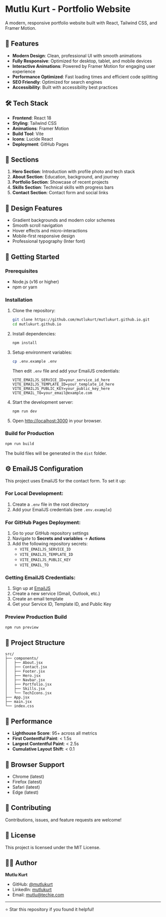 # Mutlu Kurt - Portfolio Website

A modern, responsive portfolio website built with React, Tailwind CSS, and Framer Motion.

## 🚀 Features

- **Modern Design**: Clean, professional UI with smooth animations
- **Fully Responsive**: Optimized for desktop, tablet, and mobile devices
- **Interactive Animations**: Powered by Framer Motion for engaging user experience
- **Performance Optimized**: Fast loading times and efficient code splitting
- **SEO Friendly**: Optimized for search engines
- **Accessibility**: Built with accessibility best practices

## 🛠️ Tech Stack

- **Frontend**: React 18
- **Styling**: Tailwind CSS
- **Animations**: Framer Motion
- **Build Tool**: Vite
- **Icons**: Lucide React
- **Deployment**: GitHub Pages

## 📱 Sections

1. **Hero Section**: Introduction with profile photo and tech stack
2. **About Section**: Education, background, and journey
3. **Portfolio Section**: Showcase of recent projects
4. **Skills Section**: Technical skills with progress bars
5. **Contact Section**: Contact form and social links

## 🎨 Design Features

- Gradient backgrounds and modern color schemes
- Smooth scroll navigation
- Hover effects and micro-interactions
- Mobile-first responsive design
- Professional typography (Inter font)

## 🚀 Getting Started

### Prerequisites

- Node.js (v16 or higher)
- npm or yarn

### Installation

1. Clone the repository:
   ```bash
   git clone https://github.com/mutlukurt/mutlukurt.github.io.git
   cd mutlukurt.github.io
   ```

2. Install dependencies:
   ```bash
   npm install
   ```

3. Setup environment variables:
   ```bash
   cp .env.example .env
   ```
   Then edit `.env` file and add your EmailJS credentials:
   ```env
   VITE_EMAILJS_SERVICE_ID=your_service_id_here
   VITE_EMAILJS_TEMPLATE_ID=your_template_id_here
   VITE_EMAILJS_PUBLIC_KEY=your_public_key_here
   VITE_EMAIL_TO=your_email@example.com
   ```

4. Start the development server:
   ```bash
   npm run dev
   ```

5. Open [http://localhost:3000](http://localhost:3000) in your browser.

### Build for Production

```bash
npm run build
```

The build files will be generated in the `dist` folder.

## ⚙️ EmailJS Configuration

This project uses EmailJS for the contact form. To set it up:

### For Local Development:
1. Create a `.env` file in the root directory
2. Add your EmailJS credentials (see `.env.example`)

### For GitHub Pages Deployment:
1. Go to your GitHub repository settings
2. Navigate to **Secrets and variables** → **Actions**
3. Add the following repository secrets:
   - `VITE_EMAILJS_SERVICE_ID`
   - `VITE_EMAILJS_TEMPLATE_ID`
   - `VITE_EMAILJS_PUBLIC_KEY`
   - `VITE_EMAIL_TO`

### Getting EmailJS Credentials:
1. Sign up at [EmailJS](https://www.emailjs.com/)
2. Create a new service (Gmail, Outlook, etc.)
3. Create an email template
4. Get your Service ID, Template ID, and Public Key

### Preview Production Build

```bash
npm run preview
```

## 📂 Project Structure

```
src/
├── components/
│   ├── About.jsx
│   ├── Contact.jsx
│   ├── Footer.jsx
│   ├── Hero.jsx
│   ├── Navbar.jsx
│   ├── Portfolio.jsx
│   ├── Skills.jsx
│   └── TechIcons.jsx
├── App.jsx
├── main.jsx
└── index.css
```

## 🎯 Performance

- **Lighthouse Score**: 95+ across all metrics
- **First Contentful Paint**: < 1.5s
- **Largest Contentful Paint**: < 2.5s
- **Cumulative Layout Shift**: < 0.1

## 📱 Browser Support

- Chrome (latest)
- Firefox (latest)
- Safari (latest)
- Edge (latest)

## 🤝 Contributing

Contributions, issues, and feature requests are welcome!

## 📄 License

This project is licensed under the MIT License.

## 👨‍💻 Author

**Mutlu Kurt**
- GitHub: [@mutlukurt](https://github.com/mutlukurt)
- LinkedIn: [mutlukurt](https://linkedin.com/in/mutlukurt)
- Email: mutlu@techie.com

---

⭐ Star this repository if you found it helpful!
